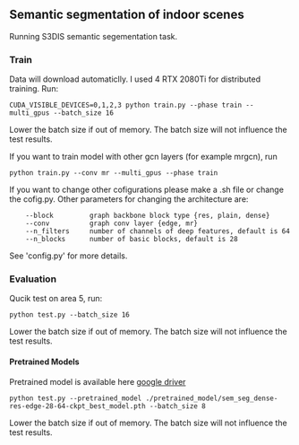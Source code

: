 ## Semantic segmentation of indoor scenes

Running S3DIS semantic segementation task.


### Train
Data will download automaticlly.
I used 4 RTX 2080Ti for distributed training. Run:
```
CUDA_VISIBLE_DEVICES=0,1,2,3 python train.py --phase train --multi_gpus --batch_size 16
```
Lower the batch size if out of memory. The batch size will not influence the test results.


If you want to train model with other gcn layers (for example mrgcn), run
```
python train.py --conv mr --multi_gpus --phase train
```

If you want to change other cofigurations please make a .sh file or change the cofig.py.
Other parameters for changing the architecture are:
```
    --block         graph backbone block type {res, plain, dense}
    --conv          graph conv layer {edge, mr}
    --n_filters     number of channels of deep features, default is 64
    --n_blocks      number of basic blocks, default is 28
```
See 'config.py' for more details.
### Evaluation
Qucik test on area 5, run:

```
python test.py --batch_size 16
```
Lower the batch size if out of memory. The batch size will not influence the test results.

#### Pretrained Models
Pretrained model is available here [google driver](https://drive.google.com/open?id=1iAJbHqiNwc4nJlP67sp1xLkl5EtC4PU_)

```
python test.py --pretrained_model ./pretrained_model/sem_seg_dense-res-edge-28-64-ckpt_best_model.pth --batch_size 8 
```
Lower the batch size if out of memory. The batch size will not influence the test results.

